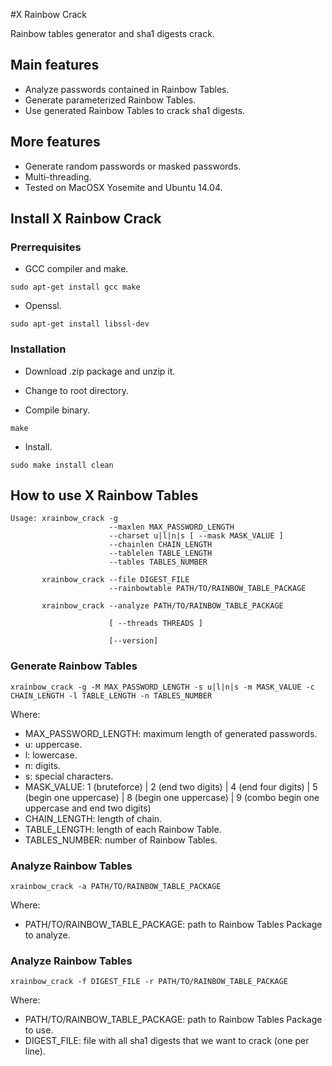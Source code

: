 #X Rainbow Crack

Rainbow tables generator and sha1 digests crack.

## Main features
* Analyze passwords contained in Rainbow Tables.
* Generate parameterized Rainbow Tables.
* Use generated Rainbow Tables to crack sha1 digests.

## More features
* Generate random passwords or masked passwords.
* Multi-threading. 
* Tested on MacOSX Yosemite and Ubuntu 14.04.

## Install X Rainbow Crack
### Prerrequisites

* GCC compiler and make.  
```
sudo apt-get install gcc make
```

* Openssl.  
```
sudo apt-get install libssl-dev
```

### Installation

* Download .zip package and unzip it.

* Change to root directory.  

* Compile binary.  
```
make
```
* Install.  
```
sudo make install clean
```


## How to use X Rainbow Tables
```
Usage: xrainbow_crack -g
                      --maxlen MAX_PASSWORD_LENGTH
                      --charset u|l|n|s [ --mask MASK_VALUE ]
                      --chainlen CHAIN_LENGTH
                      --tablelen TABLE_LENGTH
                      --tables TABLES_NUMBER

       xrainbow_crack --file DIGEST_FILE
                      --rainbowtable PATH/TO/RAINBOW_TABLE_PACKAGE

       xrainbow_crack --analyze PATH/TO/RAINBOW_TABLE_PACKAGE

                      [ --threads THREADS ]

                      [--version]
```
### Generate Rainbow Tables
```
xrainbow_crack -g -M MAX_PASSWORD_LENGTH -s u|l|n|s -m MASK_VALUE -c CHAIN_LENGTH -l TABLE_LENGTH -n TABLES_NUMBER
```
Where:
- MAX_PASSWORD_LENGTH: maximum length of generated passwords.
- u: uppercase.
- l: lowercase.
- n: digits.
- s: special characters.
- MASK_VALUE: 1 (bruteforce) | 2 (end two digits) | 4 (end four digits) | 5 (begin one uppercase) | 8 (begin one uppercase) | 9 (combo begin one uppercase and end two digits)
- CHAIN_LENGTH: length of chain.
- TABLE_LENGTH: length of each Rainbow Table.
- TABLES_NUMBER: number of Rainbow Tables.

### Analyze Rainbow Tables
```
xrainbow_crack -a PATH/TO/RAINBOW_TABLE_PACKAGE
```
Where:
- PATH/TO/RAINBOW_TABLE_PACKAGE: path to Rainbow Tables Package to analyze.

### Analyze Rainbow Tables
```
xrainbow_crack -f DIGEST_FILE -r PATH/TO/RAINBOW_TABLE_PACKAGE
```
Where:
- PATH/TO/RAINBOW_TABLE_PACKAGE: path to Rainbow Tables Package to use.
- DIGEST_FILE: file with all sha1 digests that we want to crack (one per line).
